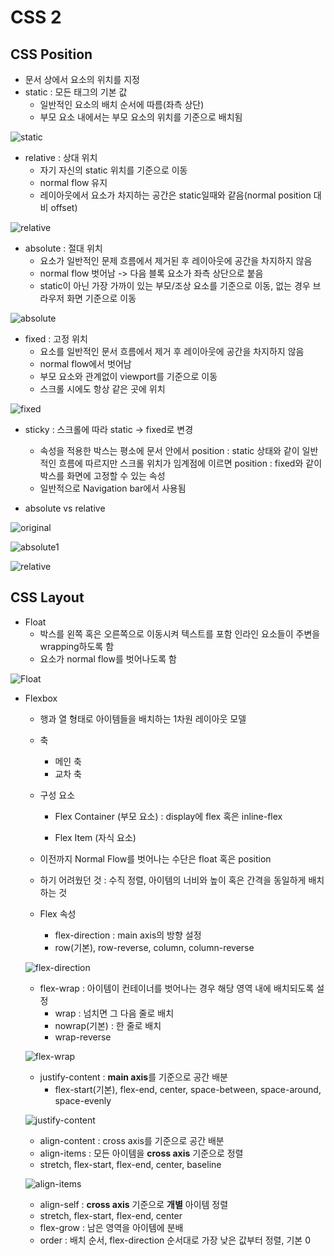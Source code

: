 # CSS 2

## CSS Position

- 문서 상에서 요소의 위치를 지정
- static : 모든 태그의 기본 값
  - 일반적인 요소의 배치 순서에 따름(좌측 상단)
  - 부모 요소 내에서는 부모 요소의 위치를 기준으로 배치됨

![static](C:\Users\이주용\Desktop\TIL\static.jpg)

- relative : 상대 위치
  - 자기 자신의 static 위치를 기준으로 이동
  - normal flow 유지
  - 레이아웃에서 요소가 차지하는 공간은 static일때와 같음(normal position 대비 offset)

![relative](C:\Users\이주용\Desktop\TIL\relative.png)

- absolute : 절대 위치
  - 요소가 일반적인 문제 흐름에서 제거된 후 레이아웃에 공간을 차지하지 않음
  - normal flow 벗어남 -> 다음 블록 요소가 좌측 상단으로 붙음
  - static이 아닌 가장 가까이 있는 부모/조상 요소를 기준으로 이동, 없는 경우 브라우저 화면 기준으로 이동

![absolute](C:\Users\이주용\Desktop\TIL\absolute.png)

- fixed : 고정 위치
  - 요소를 일반적인 문서 흐름에서 제거 후 레이아웃에 공간을 차지하지 않음
  - normal flow에서 벗어남
  - 부모 요소와 관계없이 viewport를 기준으로 이동
  - 스크롤 시에도 항상 같은 곳에 위치

![fixed](C:\Users\이주용\Desktop\TIL\fixed.png)

- sticky : 스크롤에 따라 static -> fixed로 변경
  - 속성을 적용한 박스는 평소에 문서 안에서 position : static 상태와 같이 일반적인 흐름에 따르지만 스크롤 위치가 임계점에 이르면 position : fixed와 같이 박스를 화면에 고정할 수 있는 속성
  - 일반적으로 Navigation bar에서 사용됨

- absolute vs relative

![original](C:\Users\이주용\Desktop\TIL\original.png)

![absolute1](C:\Users\이주용\Desktop\TIL\absolute1.png)

![relative](C:\Users\이주용\Desktop\TIL\relative1.png)

## CSS Layout

- Float
  - 박스를 왼쪽 혹은 오른쪽으로 이동시켜 텍스트를 포함 인라인 요소들이 주변을 wrapping하도록 함
  - 요소가 normal flow를 벗어나도록 함

<img src="C:\Users\이주용\Desktop\TIL\float.png" alt="Float"  />

- Flexbox

  - 행과 열 형태로 아이템들을 배치하는 1차원 레이아웃 모델

  - 축

    - 메인 축
    - 교차 축

  - 구성 요소

    - Flex Container (부모 요소)  : display에 flex 혹은 inline-flex

    - Flex Item (자식 요소)
    
  - 이전까지 Normal Flow를 벗어나는 수단은 float 혹은 position
  
  - 하기 어려웠던 것 : 수직 정렬, 아이템의 너비와 높이 혹은 간격을 동일하게 배치하는 것

  - Flex 속성

    - flex-direction : main axis의 방향 설정
    - row(기본), row-reverse, column, column-reverse
  
  ![flex-direction](C:\Users\이주용\Desktop\TIL\flex-direction.png)
  
  - flex-wrap : 아이템이 컨테이너를 벗어나는 경우 해당 영역 내에 배치되도록 설정
      - wrap : 넘치면 그 다음 줄로 배치
      - nowrap(기본) : 한 줄로 배치
    - wrap-reverse
    
  ![flex-wrap](C:\Users\이주용\Desktop\TIL\flex-wrap.png)
    
    - justify-content : **main axis**를 기준으로 공간 배분
      - flex-start(기본), flex-end, center, space-between, space-around, space-evenly
  
    ![justify-content](C:\Users\이주용\Desktop\TIL\justify-content.png)
  
    - align-content : cross axis를 기준으로 공간 배분
    - align-items : 모든 아이템을 **cross axis** 기준으로 정렬
    - stretch, flex-start, flex-end, center, baseline
  
  ![align-items](C:\Users\이주용\Desktop\TIL\align-items.png)
    
    - align-self : **cross axis** 기준으로 **개별** 아이템 정렬
    - stretch, flex-start, flex-end, center
    - flex-grow : 남은 영역을 아이템에 분배
  - order : 배치 순서, flex-direction 순서대로 가장 낮은 값부터 정렬, 기본 0